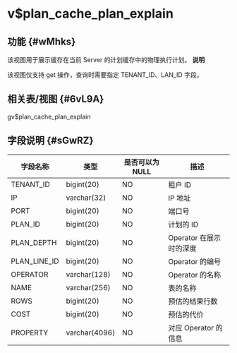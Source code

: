v$plan_cache_plan_explain 
==============================================



功能 {#wMhks}
-----------

该视图用于展示缓存在当前 Server 的计划缓存中的物理执行计划。
**说明**



该视图仅支持 get 操作，查询时需要指定 TENANT_ID、LAN_ID 字段。

相关表/视图 {#6vL9A}
---------------

gv$plan_cache_plan_explain

字段说明 {#sGwRZ}
-------------



|   **字段名称**   |    **类型**     | **是否可以为 NULL** |      **描述**      |
|--------------|---------------|----------------|------------------|
| TENANT_ID    | bigint(20)    | NO             | 租户 ID            |
| IP           | varchar(32)   | NO             | IP 地址            |
| PORT         | bigint(20)    | NO             | 端口号              |
| PLAN_ID      | bigint(20)    | NO             | 计划的 ID           |
| PLAN_DEPTH   | bigint(20)    | NO             | Operator 在展示时的深度 |
| PLAN_LINE_ID | bigint(20)    | NO             | Operator 的编号     |
| OPERATOR     | varchar(128)  | NO             | Operator 的名称     |
| NAME         | varchar(256)  | NO             | 表的名称             |
| ROWS         | bigint(20)    | NO             | 预估的结果行数          |
| COST         | bigint(20)    | NO             | 预估的代价            |
| PROPERTY     | varchar(4096) | NO             | 对应 Operator 的信息  |


